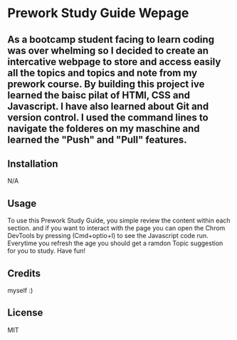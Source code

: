 # Prework Study Guide Wepage

## As a bootcamp student facing to learn coding was over whelming so I decided to create an intercative webpage to store and access easily all the topics and topics and note from my prework course. By building this project ive learned the baisc pilat of HTMl, CSS and Javascript. I have also learned about Git and version control. I used the command lines to navigate the folderes on my maschine and learned the "Push" and "Pull" features.


## Installation
N/A

## Usage

To use this Prework Study Guide, you simple review the content within each section. and if you want to interact with the page you can open the Chrom DevTools by pressing (Cmd+optio+I) to see the Javascript code run. Everytime you refresh the age you should get a ramdon Topic suggestion for you to study.
Have fun!

## Credits
myself :) 

## License
MIT
